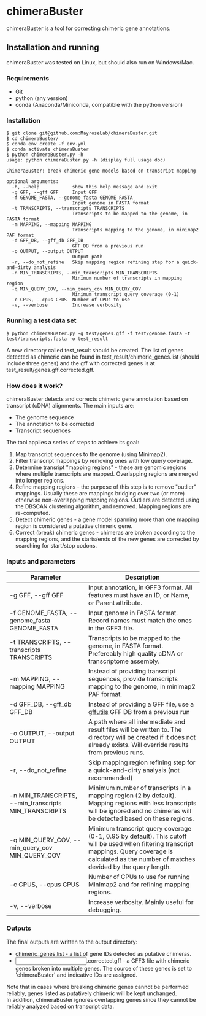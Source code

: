# chimeraBuster
chimeraBuster is a tool for correcting chimeric gene annotations.  

## Installation and running
chimeraBuster was tested on Linux, but should also run on Windows/Mac.  
### Requirements
* Git
* python (any version)
* conda (Anaconda/Miniconda, compatible with the python version)
### Installation
```
$ git clone git@github.com:MayroseLab/chimeraBuster.git
$ cd chimeraBuster/
$ conda env create -f env.yml
$ conda activate chimeraBuster
$ python chimeraBuster.py -h
usage: python chimeraBuster.py -h (display full usage doc)

ChimeraBuster: break chimeric gene models based on transcript mapping

optional arguments:
  -h, --help            show this help message and exit
  -g GFF, --gff GFF     Input GFF
  -f GENOME_FASTA, --genome_fasta GENOME_FASTA
                        Input genome in FASTA format
  -t TRANSCRIPTS, --transcripts TRANSCRIPTS
                        Transcripts to be mapped to the genome, in FASTA format
  -m MAPPING, --mapping MAPPING
                        Transcripts mapping to the genome, in minimap2 PAF format
  -d GFF_DB, --gff_db GFF_DB
                        GFF DB from a previous run
  -o OUTPUT, --output OUTPUT
                        Output path
  -r, --do_not_refine   Skip mapping region refining step for a quick-and-dirty analysis
  -n MIN_TRANSCRIPTS, --min_transcripts MIN_TRANSCRIPTS
                        Minimum number of transcripts in mapping region
  -q MIN_QUERY_COV, --min_query_cov MIN_QUERY_COV
                        Minimum transcript query coverage (0-1)
  -c CPUS, --cpus CPUS  Number of CPUs to use
  -v, --verbose         Increase verbosity
```
### Running a test data set
```
$ python chimeraBuster.py -g test/genes.gff -f test/genome.fasta -t test/transcripts.fasta -o test_result
```
A new directory called test_result should be created. The list of genes detected as chimeric can be found in test_result/chimeric_genes.list (should include three genes) and the gff with corrected genes is at test_result/genes.gff.corrected.gff.

### How does it work?
chimeraBuster detects and corrects chimeric gene annotation based on transcript (cDNA) alignments. The main inputs are:
* The genome sequence
* The annotation to be corrected
* Transcript sequences  

The tool applies a series of steps to achieve its goal:
1. Map transcript sequences to the genome (using Minimap2).
2. Filter transcript mappings by removing ones with low query coverage.
3. Determine transript "mapping regions" - these are genomic regions where multiple transcripts are mapped. Overlapping regions are merged into longer regions.
4. Refine mapping regions - the purpose of this step is to remove "outlier" mappings. Usually these are mappings bridging over two (or more) otherwise non-overlapping mapping regions. Outliers are detected using the DBSCAN clustering algorithm, and removed. Mapping regions are re-computed.
5. Detect chimeric genes - a gene model spanning more than one mapping region is considered a putative chimeric gene.
6. Correct (break) chimeric genes - chimeras are broken according to the mapping regions, and the starts/ends of the new genes are corrected by searching for start/stop codons.

### Inputs and parameters
| Parameter  | Description |
| ------------- | ------------- |
| -g GFF, --gff GFF | Input annotation, in GFF3 format. All features must have an ID, or Name, or Parent attribute. |
| -f GENOME_FASTA, --genome_fasta GENOME_FASTA | Input genome in FASTA format. Record names must match the ones in the GFF3 file. |
| -t TRANSCRIPTS, --transcripts TRANSCRIPTS | Transcripts to be mapped to the genome, in FASTA format. Prefereably high quality cDNA or transcriptome assembly. |
| -m MAPPING, --mapping MAPPING | Instead of providing transcript sequences, provide transcripts mapping to the genome, in minimap2 PAF format. |
| -d GFF_DB, --gff_db GFF_DB | Instead of providing a GFF file, use a [gffutils](https://pythonhosted.org/gffutils/) GFF DB from a previous run |
| -o OUTPUT, --output OUTPUT | A path where all intermediate and result files will be written to. The directory will be created if it does not already exists. Will override results from previous runs. |
| -r, --do_not_refine | Skip mapping region refining step for a quick-and-dirty analysis (not recommended) |
| -n MIN_TRANSCRIPTS, --min_transcripts MIN_TRANSCRIPTS | Minimum number of transcripts in a mapping region (2 by default). Mapping regions with less transcripts will be ignored and no chimeras will be detected based on these regions. |
| -q MIN_QUERY_COV, --min_query_cov MIN_QUERY_COV | Minimum transcript query coverage (0-1, 0.95 by default). This cutoff will be used when filtering transcript mappings. Query coverage is calculated as the number of matches devided by the query length. |
| -c CPUS, --cpus CPUS | Number of CPUs to use for running Minimap2 and for refining mapping regions. |
| -v, --verbose | Increase verbosity. Mainly useful for debugging. |

### Outputs
The final outputs are written to the output directory:  
* chimeric_genes.list - a list of gene IDs detected as putative chimeras.
* <input GFF base name>.corrected.gff - a GFF3 file with chimeric genes broken into multiple genes. The source of these genes is set to 'chimeraBuster' and indicative IDs are assigned.

Note that in cases where breaking chimeric genes cannot be performed reliably, genes listed as putatively chimeric will be kept unchanged.  
In addition, chimeraBuster ignores overlapping genes since they cannot be reliably analyzed based on transcript data.
